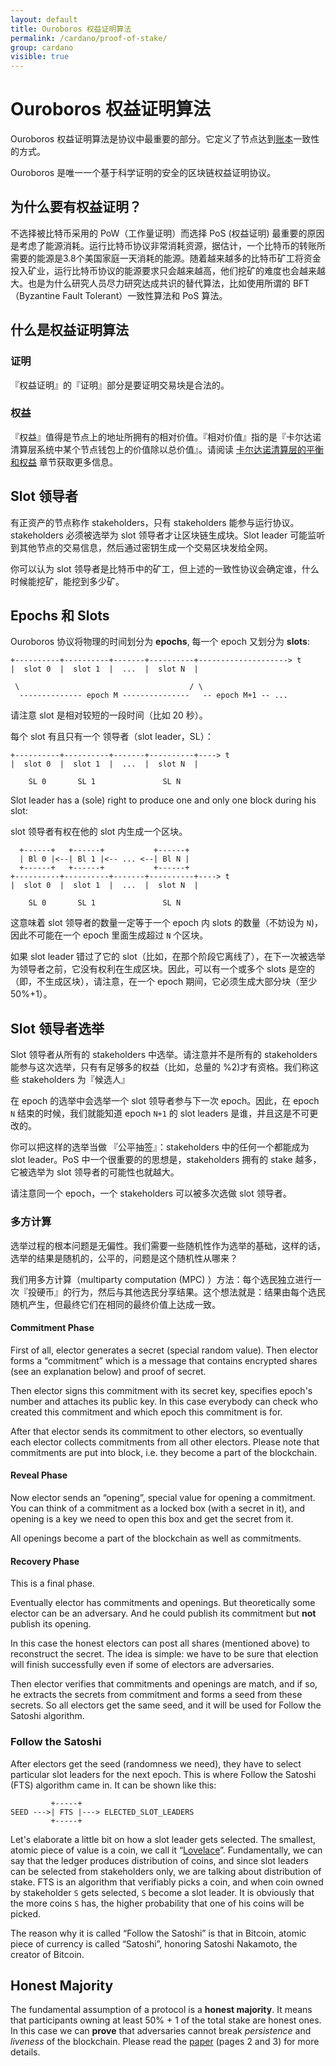 ```yaml
---
layout: default
title: Ouroboros 权益证明算法
permalink: /cardano/proof-of-stake/
group: cardano
visible: true
---
```

<!-- Reviewed at c4c45ce9a7a8f4aa6d88a32829755196a017f6a1 -->

# Ouroboros 权益证明算法

Ouroboros 权益证明算法是协议中最重要的部分。它定义了节点达到[账本](/glossary/#ledger)一致性的方式。

Ouroboros 是唯一一个基于科学证明的安全的区块链权益证明协议。


## 为什么要有权益证明？
不选择被比特币采用的 PoW（工作量证明）而选择 PoS (权益证明) 最重要的原因是考虑了能源消耗。运行比特币协议非常消耗资源，据估计，一个比特币的转账所需要的能源是3.8个美国家庭一天消耗的能源。随着越来越多的比特币矿工将资金投入矿业，运行比特币协议的能源要求只会越来越高，他们挖矿的难度也会越来越大。也是为什么研究人员尽力研究达成共识的替代算法，比如使用所谓的 BFT（Byzantine Fault Tolerant）一致性算法和 PoS 算法。

## 什么是权益证明算法

### 证明

『权益证明』的『证明』部分是要证明交易块是合法的。


### 权益

『权益』值得是节点上的地址所拥有的相对价值。『相对价值』指的是『卡尔达诺清算层系统中某个节点钱包上的价值除以总价值』。请阅读 [卡尔达诺清算层的平衡和权益](/cardano/balance-and-stake/) 章节获取更多信息。


## Slot 领导者

有正资产的节点称作 stakeholders，只有 stakeholders 能参与运行协议。stakeholders 必须被选举为 slot 领导者才让区块链生成块。Slot leader 可能监听到其他节点的交易信息，然后通过密钥生成一个交易区块发给全网。

你可以认为 slot 领导者是比特币中的矿工，但上述的一致性协议会确定谁，什么时候能挖矿，能挖到多少矿。

## Epochs 和 Slots

Ouroboros 协议将物理的时间划分为 **epochs**, 每一个 epoch 又划分为 **slots**:

```
+----------+----------+-------+----------+--------------------> t
|  slot 0  |  slot 1  |  ...  |  slot N  |

 \                                      / \
  -------------- epoch M ---------------   -- epoch M+1 -- ...
```


请注意 slot 是相对较短的一段时间（比如 20 秒）。

每个 slot 有且只有一个 领导者（slot leader，SL）：

```
+----------+----------+-------+----------+----> t
|  slot 0  |  slot 1  |  ...  |  slot N  |

    SL 0       SL 1               SL N
```

Slot leader has a (sole) right to produce one and only one block during his slot:

slot 领导者有权在他的 slot 内生成一个区块。

```
  +------+   +------+           +------+
  | Bl 0 |<--| Bl 1 |<-- ... <--| Bl N |
  +------+   +------+           +------+
+----------+----------+-------+----------+----> t
|  slot 0  |  slot 1  |  ...  |  slot N  |

    SL 0       SL 1               SL N
```


这意味着 slot 领导者的数量一定等于一个 epoch 内 slots 的数量（不妨设为 `N`)，因此不可能在一个 epoch 里面生成超过 `N` 个区块。

如果 slot leader 错过了它的 slot（比如，在那个阶段它离线了），在下一次被选举为领导者之前，它没有权利在生成区块。因此，可以有一个或多个 slots 是空的（即，不生成区块），请注意，在一个 epoch 期间，它必须生成大部分块（至少50%+1）。


## Slot 领导者选举

Slot 领导者从所有的 stakeholders 中选举。请注意并不是所有的 stakeholders 能参与这次选举，只有有足够多的权益（比如，总量的 %2)才有资格。我们称这些 stakeholders 为『候选人』

在 epoch 的选举中会选举一个 slot 领导者参与下一次 epoch。因此，在 epoch `N` 结束的时候，我们就能知道 epoch `N+1` 的 slot leaders 是谁，并且这是不可更改的。

你可以把这样的选举当做 『公平抽签』：stakeholders 中的任何一个都能成为 slot leader。PoS 中一个很重要的的思想是，stakeholders 拥有的 stake 越多，它被选举为 slot 领导者的可能性也就越大。

请注意同一个 epoch，一个 stakeholders 可以被多次选做 slot 领导者。


### 多方计算

选举过程的根本问题是无偏性。我们需要一些随机性作为选举的基础，这样的话，选举的结果是随机的，公平的，问题是这个随机性从哪来？

我们用多方计算（multiparty computation (MPC) ）方法：每个选民独立进行一次『投硬币』的行为，然后与其他选民分享结果。这个想法就是：结果由每个选民随机产生，但最终它们在相同的最终价值上达成一致。

#### Commitment Phase

First of all, elector generates a secret (special random value). Then elector forms a
“commitment” which is a message that contains encrypted shares (see an explanation below) and
proof of secret.

Then elector signs this commitment with its secret key, specifies epoch's number and attaches
its public key. In this case everybody can check who created this commitment and which epoch
this commitment is for.

After that elector sends its commitment to other electors, so eventually each elector collects
commitments from all other electors. Please note that commitments are put into block, i.e.
they become a part of the blockchain.

#### Reveal Phase

Now elector sends an “opening”, special value for opening a commitment. You can think of a
commitment as a locked box (with a secret in it), and opening is a key we need to open this
box and get the secret from it.

All openings become a part of the blockchain as well as commitments.

#### Recovery Phase

This is a final phase.

Eventually elector has commitments and openings. But theoretically some elector can be an
adversary. And he could publish its commitment but **not** publish its opening.

In this case the honest electors can post all shares (mentioned above) to reconstruct the
secret. The idea is simple: we have to be sure that election will finish successfully even
if some of electors are adversaries.

Then elector verifies that commitments and openings are match, and if so, he extracts the
secrets from commitment and forms a seed from these secrets. So all electors get the same
seed, and it will be used for Follow the Satoshi algorithm.

### Follow the Satoshi

After electors get the seed (randomness we need), they have to select particular slot leaders for
the next epoch. This is where Follow the Satoshi (FTS) algorithm came in. It can be shown like
this:

```
         +-----+
SEED --->| FTS |---> ELECTED_SLOT_LEADERS
         +-----+
```

Let's elaborate a little bit on how a slot leader gets selected. The smallest, atomic piece
of value is a coin, we call it “[Lovelace](/glossary/#lovelace)”. Fundamentally, we can say
that the ledger produces distribution of coins, and since slot leaders can be selected from
stakeholders only, we are talking about distribution of stake. FTS is an algorithm that
verifiably picks a coin, and when coin owned by stakeholder `S` gets selected, `S` become a
slot leader. It is obviously that the more coins `S` has, the higher probability that one of
his coins will be picked.

The reason why it is called “Follow the Satoshi” is that in Bitcoin, atomic piece of currency
is called “Satoshi”, honoring Satoshi Nakamoto, the creator of Bitcoin. 

## Honest Majority

The fundamental assumption of a protocol is a **honest majority**. It means that
participants owning at least 50% + 1 of the total stake are honest ones. In this
case we can **prove** that adversaries cannot break _persistence_ and _liveness_
of the blockchain. Please read the [paper](/glossary/#paper) (pages 2 and 3) for
more details.
